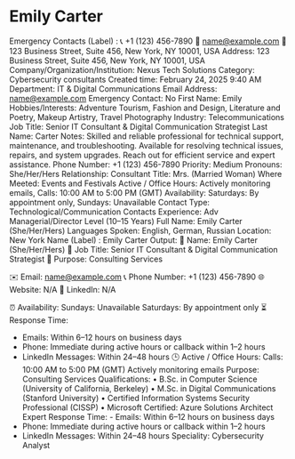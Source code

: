 # Emily Carter

Emergency Contacts (Label) : 📞 +1 (123) 456-7890
📧 name@example.com
📍 123 Business Street, Suite 456, New York, NY 10001, USA
Address: 123 Business Street, Suite 456, New York, NY 10001, USA
Company/Organization/Institution: Nexus Tech Solutions
Category: Cybersecurity consultants
Created time: February 24, 2025 9:40 AM
Department: IT & Digital Communications
Email Address: name@example.com
Emergency Contact: No
First Name: Emily
Hobbies/Interests: Adventure Tourism, Fashion and Design, Literature and Poetry, Makeup Artistry, Travel Photography
Industry: Telecommunications
Job Title: Senior IT Consultant & Digital Communication Strategist
Last Name: Carter
Notes: Skilled and reliable professional for technical support, maintenance, and troubleshooting. Available for resolving technical issues, repairs, and system upgrades. Reach out for efficient service and expert assistance.
Phone Number: +1 (123) 456-7890
Priority: Medium
Pronouns: She/Her/Hers
Relationship: Consultant
Title: Mrs. (Married Woman)
Where Meeted: Events and Festivals
Active / Office Hours: Actively monitoring emails, Calls: 10:00 AM to 5:00 PM (GMT)
Availability: Saturdays: By appointment only, Sundays: Unavailable
Contact Type: Technological/Communication Contacts
Experience: Adv Managerial/Director Level (10–15 Years)
Full Name: Emily Carter (She/Her/Hers)
Languages Spoken: English, German, Russian
Location: New York
Name (Label) : Emily Carter
Output: 👤 Name: Emily Carter (She/Her/Hers)
💼 Job Title: Senior IT Consultant & Digital Communication Strategist
🎯 Purpose: Consulting Services

✉️ Email: name@example.com
📞 Phone Number: +1 (123) 456-7890
🌐 Website: N/A
🔗 LinkedIn: N/A

⏰ Availability: 
Sundays: Unavailable
Saturdays: By appointment only
⏳ Response Time: 
 - Emails: Within 6–12 hours on business days
- Phone: Immediate during active hours or callback within 1–2 hours
- LinkedIn Messages: Within 24–48 hours
🕒 Active / Office Hours: 
 Calls: 10:00 AM to 5:00 PM (GMT)
Actively monitoring emails
Purpose: Consulting Services
Qualifications: • B.Sc. in Computer Science (University of California, Berkeley)
• M.Sc. in Digital Communications (Stanford University)
• Certified Information Systems Security Professional (CISSP)
• Microsoft Certified: Azure Solutions Architect Expert
Response Time: - Emails: Within 6–12 hours on business days
- Phone: Immediate during active hours or callback within 1–2 hours
- LinkedIn Messages: Within 24–48 hours
Speciality: Cybersecurity Analyst